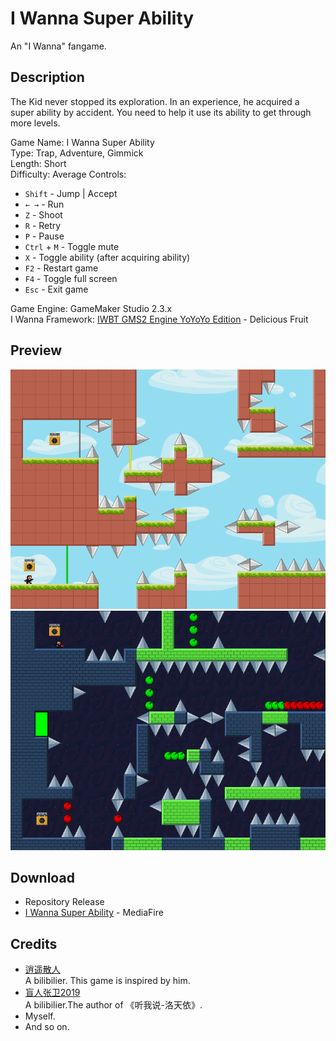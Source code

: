 # I Wanna Super Ability
An "I Wanna" fangame.
## Description
The Kid never stopped its exploration. In an experience, he acquired a super ability by accident. You need to help it use its ability to get through more levels.

Game Name: I Wanna Super Ability  
Type: Trap, Adventure, Gimmick  
Length: Short  
Difficulty: Average
Controls:  
* `Shift` - Jump | Accept
* `← →` - Run
* `Z` - Shoot
* `R` - Retry
* `P` - Pause
* `Ctrl` + `M` - Toggle mute
* `X` - Toggle ability (after acquiring ability)
* `F2` - Restart game
* `F4` - Toggle full screen
* `Esc` - Exit game

Game Engine: GameMaker Studio 2.3.x  
I Wanna Framework: [IWBT GMS2 Engine YoYoYo Edition](delicious-fruit.com/ratings/game_details.php?id=18583) - Delicious Fruit
## Preview
![](preview/0.png)
![](preview/1.png)
## Download
* Repository Release
* [I Wanna Super Ability]() - MediaFire
## Credits
* [逍遥散人](space.bilibili.com/168598)  
  A bilibilier. This game is inspired by him.
* [盲人张卫2019](space.bilibili.com/471676923)  
  A bilibilier.The author of 《听我说-洛天依》.
* Myself.
* And so on.